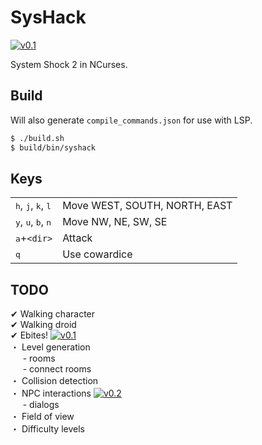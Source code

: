 SysHack
=======

[![v0.1](https://img.shields.io/badge/dev-v0.1-brightgreen.svg)](../../tree/v0.1)

System Shock 2 in NCurses.

## Build

Will also generate `compile_commands.json` for use with LSP.

```sh
$ ./build.sh
$ build/bin/syshack
```

## Keys

|                                                        |                               |
| ---                                                    | ---                           |
| <kbd>h</kbd>, <kbd>j</kbd>, <kbd>k</kbd>, <kbd>l</kbd> | Move WEST, SOUTH, NORTH, EAST |
| <kbd>y</kbd>, <kbd>u</kbd>, <kbd>b</kbd>, <kbd>n</kbd> | Move NW, NE, SW, SE           |
| <kbd>a</kbd>+`<dir>`                                   | Attack                        |
| <kbd>q</kbd>                                           | Use cowardice                 |

## TODO

✔ Walking character  
✔ Walking droid  
✔ Ebites!
[![v0.1](https://img.shields.io/badge/-v0.1-brightgreen.svg)](../../tree/v0.1)  
・ Level generation  
&nbsp;&nbsp;&nbsp;&nbsp;&nbsp;\- rooms  
&nbsp;&nbsp;&nbsp;&nbsp;&nbsp;\- connect rooms  
・ Collision detection  
・ NPC interactions
[![v0.2](https://img.shields.io/badge/-v0.2-lightgray.svg)](../../tree/v0.2)  
&nbsp;&nbsp;&nbsp;&nbsp;&nbsp;\- dialogs  
・ Field of view  
・ Difficulty levels
